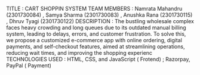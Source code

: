TITLE : CART SHOPPIN SYSTEM
TEAM MEMBERS :  Namrata Mahandru (2301730084) , Samya Sharma (2301730083) , Anushka Rana (2301730115) , Dhruv Tyagi (2301730122)
DESCRIPTION : The bustling wholesale complex faces heavy crowding and long queues due to its outdated manual billing system, leading to delays, errors, and customer frustration. To solve this, we propose a customized e-commerce app with online ordering, digital payments, and self-checkout features, aimed at streamlining operations, reducing wait times, and improving the shopping experienc
TECHNOLOGIES USED : HTML, CSS, and JavaScript ( Frotend) ; Razorpay, PayPal ( Payment)
